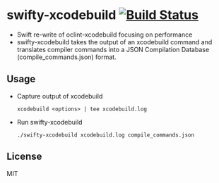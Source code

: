 swifty-xcodebuild [![Build Status](https://travis-ci.org/daniel-beard/swifty-xcodebuild.svg)](https://travis-ci.org/daniel-beard/swifty-xcodebuild)
=================

- Swift re-write of oclint-xcodebuild focusing on performance
- swifty-xcodebuild takes the output of an xcodebuild command and translates compiler commands into a JSON Compilation Database (compile_commands.json) format.

## Usage 

- Capture output of xcodebuild

    `xcodebuild <options> | tee xcodebuild.log`
    
- Run swifty-xcodebuild

    `./swifty-xcodebuild xcodebuild.log compile_commands.json`

## License
MIT
